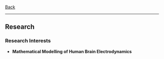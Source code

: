 [Back](/index.md)
* * *

## Research
### Research Interests
- **Mathematical Modelling of Human Brain Electrodynamics**
